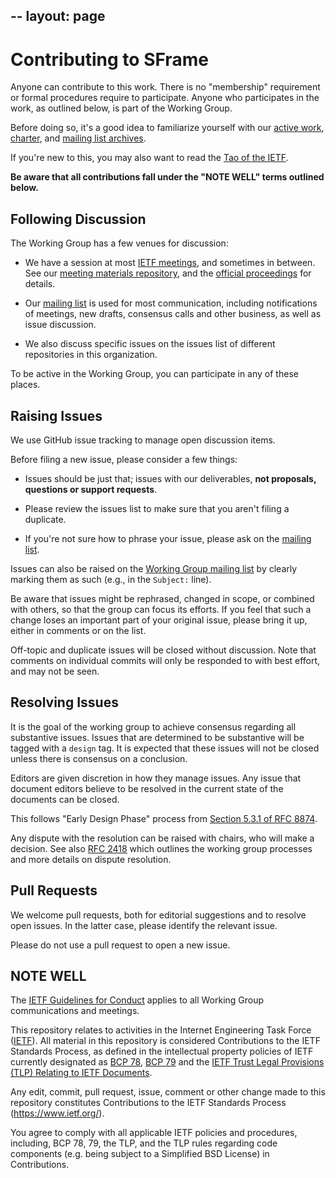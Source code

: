 --
layout: page
--
# Contributing to SFrame

Anyone can contribute to this work. There is no "membership" requirement or
formal procedures require to participate. Anyone who participates in the work,
as outlined below, is part of the Working Group.

Before doing so, it's a good idea to familiarize yourself with our [active
work](https://datatracker.ietf.org/wg/sframe/documents/),
[charter](https://datatracker.ietf.org/wg/sframe/about/), and [mailing list
archives](https://www.ietf.org/mailman/listinfo/sframe).

If you're new to this, you may also want to read the [Tao of the
IETF](https://www.ietf.org/tao.html).

**Be aware that all contributions fall under the "NOTE WELL" terms outlined
below.**


## Following Discussion

The Working Group has a few venues for discussion:

* We have a session at most [IETF meetings](https://www.ietf.org/meeting/), and
  sometimes in between. See our [meeting materials
  repository](https://github.com/sframe/wg-materials), and the [official
  proceedings](https://datatracker.ietf.org/wg/sframe/meetings/) for details.

* Our [mailing list](https://www.ietf.org/mailman/listinfo/sframe) is used for
  most communication, including notifications of meetings, new drafts, consensus
  calls and other business, as well as issue discussion.

* We also discuss specific issues on the issues list of different repositories
  in this organization.

To be active in the Working Group, you can participate in any of these places.


## Raising Issues

We use GitHub issue tracking to manage open discussion items.

Before filing a new issue, please consider a few things:

* Issues should be just that; issues with our deliverables, **not proposals,
  questions or support requests**.

* Please review the issues list to make sure that you aren't filing a duplicate.

* If you're not sure how to phrase your issue, please ask on the [mailing
  list](https://www.ietf.org/mailman/listinfo/sframe).

Issues can also be raised on the [Working Group mailing
list](https://www.ietf.org/mailman/listinfo/sframe) by clearly marking them as
such (e.g., in the `Subject:` line).

Be aware that issues might be rephrased, changed in scope, or combined with
others, so that the group can focus its efforts. If you feel that such a change
loses an important part of your original issue, please bring it up, either in
comments or on the list.

Off-topic and duplicate issues will be closed without discussion. Note that
comments on individual commits will only be responded to with best effort, and
may not be seen.


## Resolving Issues

It is the goal of the working group to achieve consensus regarding all
substantive issues.  Issues that are determined to be substantive will be tagged
with a `design` tag.  It is expected that these issues will not be closed unless
there is consensus on a conclusion.

Editors are given discretion in how they manage issues.  Any issue that document
editors believe to be resolved in the current state of the documents can be
closed.

This follows "Early Design Phase" process from [Section 5.3.1 of RFC
8874](https://tools.ietf.org/html/rfc8874#section-5.3.1).

Any dispute with the resolution can be raised with chairs, who will make a
decision.  See also [RFC 2418](https://tools.ietf.org/html/rfc2418) which
outlines the working group processes and more details on dispute resolution.


## Pull Requests

We welcome pull requests, both for editorial suggestions and to resolve open
issues. In the latter case, please identify the relevant issue.

Please do not use a pull request to open a new issue.


## NOTE WELL

The [IETF Guidelines for Conduct](https://tools.ietf.org/html/rfc7154) applies
to all Working Group communications and meetings.

This repository relates to activities in the Internet Engineering Task Force
([IETF](https://www.ietf.org/)). All material in this repository is considered
Contributions to the IETF Standards Process, as defined in the intellectual
property policies of IETF currently designated as
[BCP 78](https://www.rfc-editor.org/info/bcp78),
[BCP 79](https://www.rfc-editor.org/info/bcp79) and the
[IETF Trust Legal Provisions (TLP) Relating to IETF Documents](http://trustee.ietf.org/trust-legal-provisions.html).

Any edit, commit, pull request, issue, comment or other change made to this
repository constitutes Contributions to the IETF Standards Process
(https://www.ietf.org/).

You agree to comply with all applicable IETF policies and procedures, including,
BCP 78, 79, the TLP, and the TLP rules regarding code components (e.g. being
subject to a Simplified BSD License) in Contributions.
